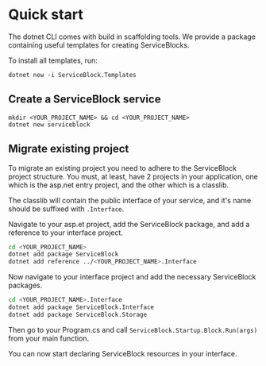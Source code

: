 # Quick start

The dotnet CLI comes with build in scaffolding tools. We provide a package containing useful templates for creating ServiceBlocks.

To install all templates, run:

```text
dotnet new -i ServiceBlock.Templates
```

## Create a ServiceBlock service

```text
mkdir <YOUR_PROJECT_NAME> && cd <YOUR_PROJECT_NAME>
dotnet new serviceblock
```

## Migrate existing project

To migrate an existing project you need to adhere to the ServiceBlock project structure. You must, at least, have 2 projects in your application, one which is the asp.net entry project, and the other which is a classlib.

The classlib will contain the public interface of your service, and it's name should be suffixed with `.Interface`.

Navigate to your asp.et project, add the ServiceBlock package, and add a reference to your interface project.

```bash
cd <YOUR_PROJECT_NAME>
dotnet add package ServiceBlock
dotnet add reference ../<YOUR_PROJECT_NAME>.Interface
```

Now navigate to your interface project and add the necessary ServiceBlock packages.

```bash
cd <YOUR_PROJECT_NAME>.Interface
dotnet add package ServiceBlock.Interface
dotnet add package ServiceBlock.Storage
```

Then go to your Program.cs and call `ServiceBlock.Startup.Block.Run(args)` from your main function.

You can now start declaring ServiceBlock resources in your interface.

